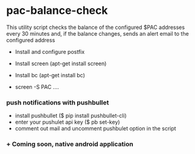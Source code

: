# pac-balance-check
This utility script checks the balance of the configured $PAC addresses every 30 minutes
and, if the balance changes, sends an alert email to the configured address


* Install and configure postfix
* Install screen  (apt-get install screen)
* Install bc  (apt-get install bc)

* screen -S PAC
....


### push notifications with pushbullet
* install pushbullet  ($ pip install pushbullet-cli)   
* enter your pushulet api key ($ pb set-key)
* comment out mail and uncomment pushbulet option in the script

### + Coming soon, native android application
